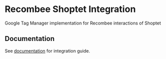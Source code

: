 # Recombee Shoptet Integration

Google Tag Manager implementation for Recombee interactions of Shoptet

## Documentation

See [documentation](https://docs.recombee.com/shoptet_gtm_integration.html) for integration guide.